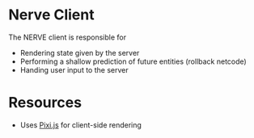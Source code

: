 # Nerve Client

The NERVE client is responsible for

* Rendering state given by the server
* Performing a shallow prediction of future entities (rollback netcode)
* Handing user input to the server

# Resources
- Uses [Pixi.js](https://www.pixijs.com/) for client-side rendering
